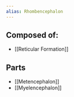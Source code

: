 ```yaml
---
alias: Rhombencephalon
---
```

## Composed of:
* [[Reticular Formation]]
## Parts
* [[Metencephalon]]
* [[Myelencephalon]]